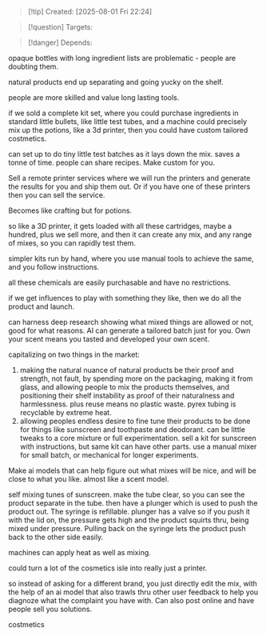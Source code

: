 
>[!tip] Created: [2025-08-01 Fri 22:24]

>[!question] Targets: 

>[!danger] Depends: 

opaque bottles with long ingredient lists are problematic - people are doubting them.

natural products end up separating and going yucky on the shelf.

people are more skilled and value long lasting tools.

if we sold a complete kit set, where you could purchase ingredients in standard little bullets, like little test tubes, and a machine could precisely mix up the potions, like a 3d printer, then you could have custom tailored costmetics.

can set up to do tiny little test batches as it lays down the mix.  saves a tonne of time.  people can share recipes.  Make custom for you.

Sell a remote printer services where we will run the printers and generate the results for you and ship them out.  Or if you have one of these printers then you can sell the service.  

Becomes like crafting but for potions.

so like a 3D printer, it gets loaded with all these cartridges, maybe a hundred, plus we sell more, and then it can create any mix, and any range of mixes, so you can rapidly test them.

simpler kits run by hand, where you use manual tools to achieve the same, and you follow instructions.

all these chemicals are easily purchasable and have no restrictions.

if we get influences to play with something they like, then we do all the product and launch.

can harness deep research showing what mixed things are allowed or not, good for what reasons.  AI can generate a tailored batch just for you.  Own your scent means you tasted and developed your own scent.

capitalizing on two things in the market:
1. making the natural nuance of natural products be their proof and strength, not fault, by spending more on the packaging, making it from glass, and allowing people to mix the products themselves, and positioning their shelf instability as proof of their naturalness and harmlessness.  plus reuse means no plastic waste.  pyrex tubing is recyclable by extreme heat.
2. allowing peoples endless desire to fine tune their products to be done for things like sunscreen and toothpaste and deodorant.  can be little tweaks to a core mixture or full experimentation.  sell a kit for sunscreen with instructions, but same kit can have other parts.  use a manual mixer for small batch, or mechanical for longer experiments.

Make ai models that can help figure out what mixes will be nice, and will be close to what you like.
almost like a scent model.

self mixing tunes of sunscreen.
make the tube clear, so you can see the product separate in the tube.
then have a plunger which is used to push the product out.  The syringe is refillable.
plunger has a valve so if you push it with the lid on, the pressure gets high and the product squirts thru, being mixed under pressure.  Pulling back on the syringe lets the product push back to the other side easily.

machines can apply heat as well as mixing.

could turn a lot of the cosmetics isle into really just a printer.

so instead of asking for a different brand, you just directly edit the mix, with the help of an ai model that also trawls thru other user feedback to help you diagnoze what the complaint you have with.  Can also post online and have people sell you solutions.

costmetics